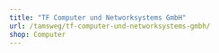 ```yaml
---
title: "TF Computer und Networksystems GmbH"
url: /tamsweg/tf-computer-und-networksystems-gmbh/
shop: Computer
---
```

